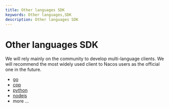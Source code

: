 ```yaml
---
title: Other languages SDK
keywords: Other languages,SDK
description: Other languages SDK
---
```


# Other languages SDK

We will rely mainly on the community to develop multi-language clients. We will recommend the most widely used client to Nacos users as the official one in the future.

* [go](https://github.com/nacos-group/nacos-sdk-go)
* [cpp](https://github.com/nacos-group/nacos-sdk-cpp)
* [python](https://github.com/nacos-group/nacos-sdk-python)
* [nodejs](https://github.com/nacos-group/nacos-sdk-nodejs)
* more ...
